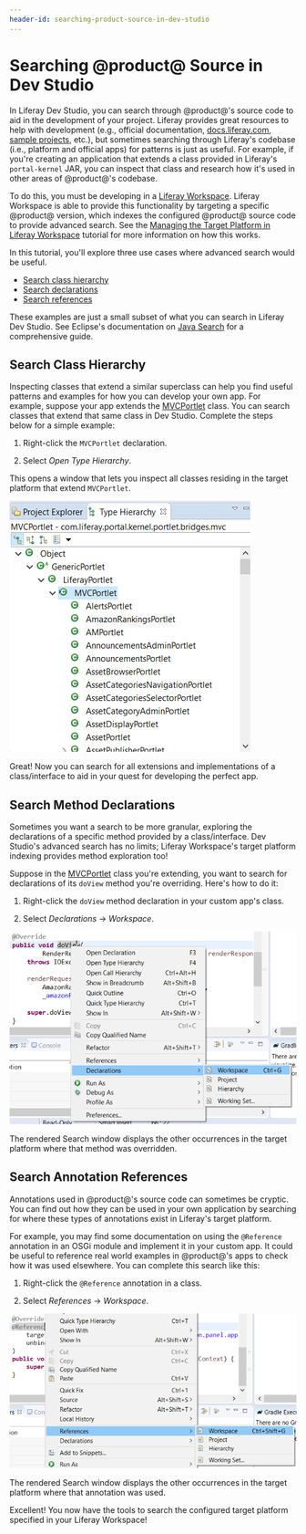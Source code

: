 ```yaml
---
header-id: searching-product-source-in-dev-studio
---
```


# Searching @product@ Source in Dev Studio

In Liferay Dev Studio, you can search through @product@'s source code to aid in
the development of your project. Liferay provides great resources to help with
development (e.g., official documentation,
[docs.liferay.com](https://docs.liferay.com/),
[sample projects](/developer/reference/-/knowledge_base/7-2/sample-projects),
etc.), but sometimes searching through Liferay's codebase (i.e., platform and
official apps) for patterns is just as useful. For example, if you're creating
an application that extends a class provided in Liferay's `portal-kernel` JAR,
you can inspect that class and research how it's used in other areas of
@product@'s codebase.

To do this, you must be developing in a
[Liferay Workspace](/developer/reference/-/knowledge_base/7-2/liferay-workspace).
Liferay Workspace is able to provide this functionality by targeting a specific
@product@ version, which indexes the configured @product@ source code to provide
advanced search. See the
[Managing the Target Platform in Liferay Workspace](/developer/reference/-/knowledge_base/7-2/managing-the-target-platform-for-liferay-workspace)
tutorial for more information on how this works.

In this tutorial, you'll explore three use cases where advanced search would be
useful.

- [Search class hierarchy](#search-class-hierarchy)
- [Search declarations](#search-method-declarations)
- [Search references](#search-annotation-references)

These examples are just a small subset of what you can search in Liferay Dev
Studio. See Eclipse's documentation on
[Java Search](http://help.eclipse.org/oxygen/index.jsp?topic=%2Forg.eclipse.jdt.doc.user%2Fconcepts%2Fconcept-java-search.htm&resultof=%22%6a%61%76%61%22%20)
for a comprehensive guide.

## Search Class Hierarchy

Inspecting classes that extend a similar superclass can help you find useful
patterns and examples for how you can develop your own app. For example, suppose
your app extends the
[MVCPortlet](@platform-ref@/7.2-latest/javadocs/portal-kernel/com/liferay/portal/kernel/portlet/bridges/mvc/MVCPortlet.html)
class. You can search classes that extend that same class in Dev Studio. Complete
the steps below for a simple example:

1.  Right-click the `MVCPortlet` declaration.

2.  Select *Open Type Hierarchy*.

This opens a window that lets you inspect all classes residing in the target
platform that extend `MVCPortlet`.

![Figure 1: Browse the Type Hierarchy window and open the provided classes for examples on how to extend a class.](../../../images/open-type-hierarchy.png)

Great! Now you can search for all extensions and implementations of a
class/interface to aid in your quest for developing the perfect app.

## Search Method Declarations

Sometimes you want a search to be more granular, exploring the declarations of a
specific method provided by a class/interface. Dev Studio's advanced search has
no limits; Liferay Workspace's target platform indexing provides method
exploration too!

Suppose in the
[MVCPortlet](@platform-ref@/7.2-latest/javadocs/portal-kernel/com/liferay/portal/kernel/portlet/bridges/mvc/MVCPortlet.html)
class you're extending, you want to search for declarations of its `doView`
method you're overriding. Here's how to do it:

1.  Right-click the `doView` method declaration in your custom app's class.

2.  Select *Declarations* &rarr; *Workspace*.

![Figure 2: All declarations of the method are returned in the Search window.](../../../images/inspect-declared-method.png)

The rendered Search window displays the other occurrences in the target platform
where that method was overridden.

## Search Annotation References

Annotations used in @product@'s source code can sometimes be cryptic. You can
find out how they can be used in your own application by searching for where
these types of annotations exist in Liferay's target platform.

For example, you may find some documentation on using the `@Reference`
annotation in an OSGi module and implement it in your custom app. It could be
useful to reference real world examples in @product@'s apps to check how it was
used elsewhere. You can complete this search like this:

1.  Right-click the `@Reference` annotation in a class.

2.  Select *References* &rarr; *Workspace*.

![Figure 3: All matching annotations are displayed in the Search window.](../../../images/inspect-references-ide.png)

The rendered Search window displays the other occurrences in the target platform
where that annotation was used.

Excellent! You now have the tools to search the configured target platform
specified in your Liferay Workspace!

